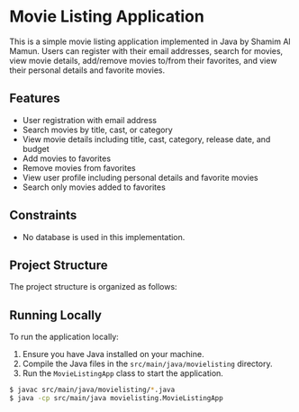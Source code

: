 # Movie Listing Application

This is a simple movie listing application implemented in Java by Shamim Al Mamun. 
Users can register with their email addresses, search for movies, view movie details, add/remove movies to/from their favorites, and view their personal details and favorite movies.

## Features

- User registration with email address
- Search movies by title, cast, or category
- View movie details including title, cast, category, release date, and budget
- Add movies to favorites
- Remove movies from favorites
- View user profile including personal details and favorite movies
- Search only movies added to favorites

## Constraints

- No database is used in this implementation.

## Project Structure

The project structure is organized as follows:


## Running Locally

To run the application locally:

1. Ensure you have Java installed on your machine.
2. Compile the Java files in the `src/main/java/movielisting` directory.
3. Run the `MovieListingApp` class to start the application.

```bash
$ javac src/main/java/movielisting/*.java
$ java -cp src/main/java movielisting.MovieListingApp
